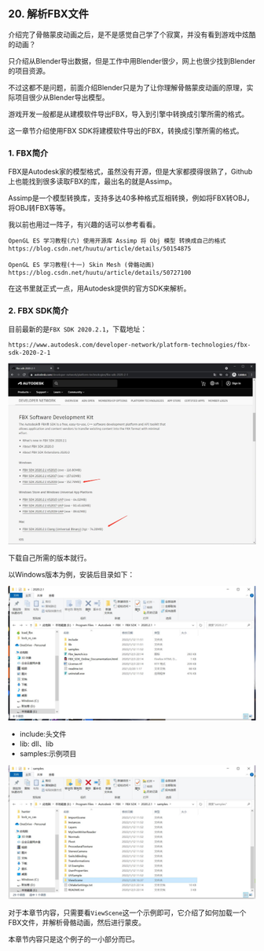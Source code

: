 ## 20. 解析FBX文件

介绍完了骨骼蒙皮动画之后，是不是感觉自己学了个寂寞，并没有看到游戏中炫酷的动画？

只介绍从Blender导出数据，但是工作中用Blender很少，网上也很少找到Blender的项目资源。

不过这都不是问题，前面介绍Blender只是为了让你理解骨骼蒙皮动画的原理，实际项目很少从Blender导出模型。

游戏开发一般都是从建模软件导出FBX，导入到引擎中转换成引擎所需的格式。

这一章节介绍使用FBX SDK将建模软件导出的FBX，转换成引擎所需的格式。

### 1. FBX简介

FBX是Autodesk家的模型格式，虽然没有开源，但是大家都摸得很熟了，Github上也能找到很多读取FBX的库，最出名的就是Assimp。

Assimp是一个模型转换库，支持多达40多种格式互相转换，例如将FBX转OBJ，将OBJ转FBX等等。

我以前也用过一阵子，有兴趣的话可以参考看看。

```text
OpenGL ES 学习教程(六) 使用开源库 Assimp 将 Obj 模型 转换成自己的格式
https://blog.csdn.net/huutu/article/details/50154875

OpenGL ES 学习教程(十一) Skin Mesh (骨骼动画)
https://blog.csdn.net/huutu/article/details/50727100
```

在这书里就正式一点，用Autodesk提供的官方SDK来解析。

### 2. FBX SDK简介

目前最新的是`FBX SDK 2020.2.1`，下载地址：

```text
https://www.autodesk.com/developer-network/platform-technologies/fbx-sdk-2020-2-1
```

![](../../imgs/load_fbx/load_fbx/download_fbx_sdk.jpg)

下载自己所需的版本就行。

以Windows版本为例，安装后目录如下：

![](../../imgs/load_fbx/load_fbx/fbx_sdk_dir.jpg)

* include:头文件
* lib: dll、lib
* samples:示例项目

![](../../imgs/load_fbx/load_fbx/fbx_sdk_sample_viewscene.jpg)

对于本章节内容，只需要看`ViewScene`这一个示例即可，它介绍了如何加载一个FBX文件，并解析骨骼动画，然后进行蒙皮。

本章节内容只是这个例子的一小部分而已。